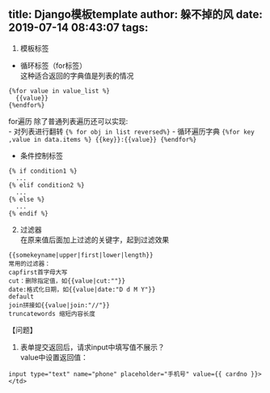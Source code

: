 title: Django模板template
author: 躲不掉的风
date: 2019-07-14 08:43:07
tags:
---
1. 模板标签
  - 循环标签（for标签）   
  这种适合返回的字典值是列表的情况
  ```
  {%for value in value_list %}
  	{{value}}
  {%endfor%}
  ```
  for遍历 
  除了普通列表遍历还可以实现:  
    - 对列表进行翻转
    ```
    {% for obj in list reversed%}
    ```
    - 循环遍历字典
    ```
    {%for key ,value in data.items %}
    		{{key}}:{{value}}
    {%endfor%}
    ```
  - 条件控制标签
  ```
  {% if condition1 %}
	...
{% elif condition2 %}
	...
{% else %}
	...
{% endif %}
  ```
 2. 过滤器  
  在原来值后面加上过滤的关键字，起到过滤效果
  ```
  {{somekeyname|upper|first|lower|length}}
  常用的过滤器：
  capfirst首字母大写
  cut：删除指定值，如{{value|cut:""}}
  date:格式化日期，如{{value|date:"D d M Y"}}
  default
  join拼接如{{value|join:"//"}}
  truncatewords 缩短内容长度
  ```
  
  【问题】  
  1. 表单提交返回后，请求input中填写值不展示？  
  value中设置返回值：
  ```
  input type="text" name="phone" placeholder="手机号" value={{ cardno }}></td>
  ```